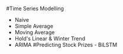 #Time Series Modelling 
* Naive
* Simple Average
* Moving Average
* Hold's Linear & Winter Trend
* ARIMA
#Predicting Stock Prizes - BiLSTM
